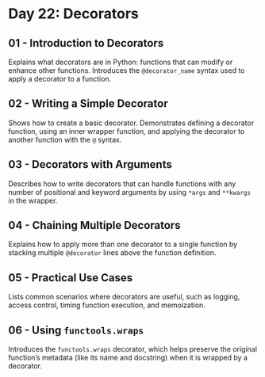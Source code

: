 # Day 22: Decorators


## 01 - Introduction to Decorators
Explains what decorators are in Python: functions that can modify or enhance other functions. Introduces the `@decorator_name` syntax used to apply a decorator to a function.

## 02 - Writing a Simple Decorator
Shows how to create a basic decorator. Demonstrates defining a decorator function, using an inner wrapper function, and applying the decorator to another function with the `@` syntax.

## 03 - Decorators with Arguments
Describes how to write decorators that can handle functions with any number of positional and keyword arguments by using `*args` and `**kwargs` in the wrapper.

## 04 - Chaining Multiple Decorators
Explains how to apply more than one decorator to a single function by stacking multiple `@decorator` lines above the function definition.

## 05 - Practical Use Cases
Lists common scenarios where decorators are useful, such as logging, access control, timing function execution, and memoization.

## 06 - Using `functools.wraps`
Introduces the `functools.wraps` decorator, which helps preserve the original function’s metadata (like its name and docstring) when it is wrapped by a decorator.
